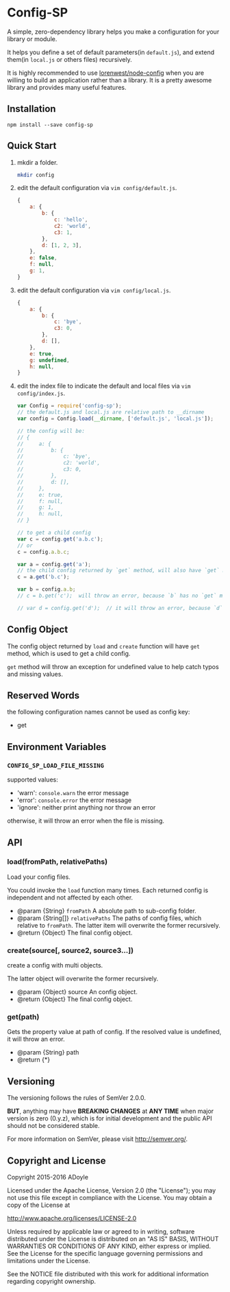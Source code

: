 # Config-SP

A simple, zero-dependency library helps you make a configuration for your library or module.

It helps you define a set of default parameters(in `default.js`), and extend them(in `local.js` or others files) recursively.

It is highly recommended to use [lorenwest/node-config](https://github.com/lorenwest/node-config) when you are willing to build an application rather than a library. It is a pretty awesome library and provides many useful features.


## Installation

`npm install --save config-sp`

## Quick Start

1. mkdir a folder.

    ```bash
    mkdir config
    ```

2. edit the default configuration via `vim config/default.js`.

    ```js
    {
        a: {
            b: {
                c: 'hello',
                c2: 'world',
                c3: 1,
            },
            d: [1, 2, 3],
        },
        e: false,
        f: null,
        g: 1,
    }
    ```

3. edit the default configuration via `vim config/local.js`.

    ```js
    {
        a: {
            b: {
                c: 'bye',
                c3: 0,
            },
            d: [],
        },
        e: true,
        g: undefined,
        h: null,
    }
    ```

4. edit the index file to indicate the default and local files via `vim config/index.js`.

    ```js
    var Config = require('config-sp');
    // the default.js and local.js are relative path to __dirname
    var config = Config.load(__dirname, ['default.js', 'local.js']);

    // the config will be:
    // {
    //     a: {
    //         b: {
    //             c: 'bye',
    //             c2: 'world',
    //             c3: 0,
    //         },
    //         d: [],
    //     },
    //     e: true,
    //     f: null,
    //     g: 1,
    //     h: null,
    // }

    // to get a child config
    var c = config.get('a.b.c');
    // or
    c = config.a.b.c;

    var a = config.get('a');
    // the child config returned by `get` method, will also have `get` method
    c = a.get('b.c');

    var b = config.a.b;
    // c = b.get('c');  will throw an error, because `b` has no `get` method

    // var d = config.get('d');  // it will throw an error, because `d` is missing
    ```

## Config Object

The config object returned by `load` and `create` function will have `get` method, which is used to get a child config.

`get` method will throw an exception for undefined value to help catch typos and missing values.

## Reserved Words

the following configuration names cannot be used as config key:

- get

## Environment Variables

### `CONFIG_SP_LOAD_FILE_MISSING`

supported values:

- 'warn': `console.warn` the error message
- 'error': `console.error` the error message
- 'ignore': neither print anything nor throw an error

otherwise, it will throw an error when the file is missing.

## API

### load(fromPath, relativePaths)

Load your config files.

You could invoke the `load` function many times. Each returned config is independent and not affected by each other.

 * @param  {String} `fromPath`  A absolute path to sub-config folder.
 * @param  {String[]} `relativePaths`  The paths of config files, which relative to `fromPath`. The latter item will overwrite the former recursively.
 * @return {Object}  The final config object.

### create(source[, source2, source3...])

create a config with multi objects.

The latter object will overwrite the former recursively.

 * @param  {Object} source  An config object.
 * @return {Object}  The final config object.

### get(path)

Gets the property value at path of config.
If the resolved value is undefined, it will throw an error.

 * @param  {String} path
 * @return {*}

## Versioning

The versioning follows the rules of SemVer 2.0.0.

**BUT**, anything may have **BREAKING CHANGES** at **ANY TIME** when major version is zero (0.y.z), which is for initial development and the public API should not be considered stable.

For more information on SemVer, please visit http://semver.org/.

## Copyright and License

Copyright 2015-2016 ADoyle

Licensed under the Apache License, Version 2.0 (the "License"); you may not use this file except in compliance with the License.
You may obtain a copy of the License at

   http://www.apache.org/licenses/LICENSE-2.0

Unless required by applicable law or agreed to in writing, software distributed under the License is distributed on an "AS IS" BASIS, WITHOUT WARRANTIES OR CONDITIONS OF ANY KIND, either express or implied.
See the License for the specific language governing permissions and limitations under the License.

See the NOTICE file distributed with this work for additional information regarding copyright ownership.

